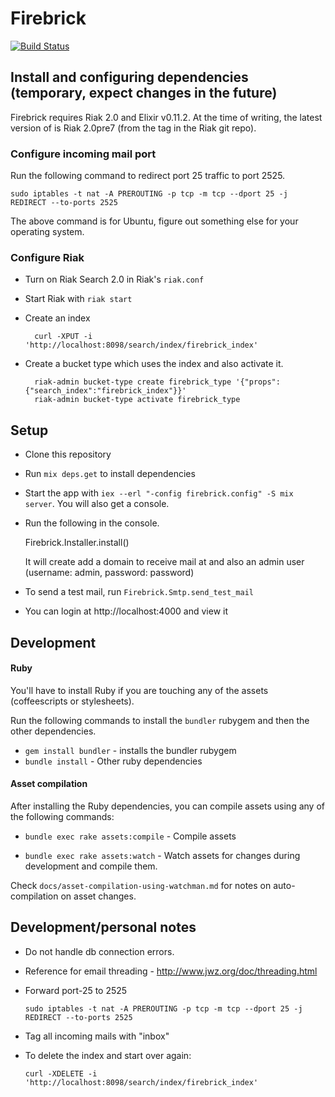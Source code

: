 # Firebrick

[![Build Status](https://travis-ci.org/HashNuke/firebrick.png?branch=master)](https://travis-ci.org/HashNuke/firebrick)

## Install and configuring dependencies (temporary, expect changes in the future)

Firebrick requires Riak 2.0 and Elixir v0.11.2. At the time of writing, the latest version of is Riak 2.0pre7 (from the tag in the Riak git repo).

### Configure incoming mail port

Run the following command to redirect port 25 traffic to port 2525.

    sudo iptables -t nat -A PREROUTING -p tcp -m tcp --dport 25 -j REDIRECT --to-ports 2525

The above command is for Ubuntu, figure out something else for your operating system.

### Configure Riak

* Turn on Riak Search 2.0 in Riak's `riak.conf`

* Start Riak with `riak start`

* Create an index

        curl -XPUT -i 'http://localhost:8098/search/index/firebrick_index'

* Create a bucket type which uses the index and also activate it.

        riak-admin bucket-type create firebrick_type '{"props":{"search_index":"firebrick_index"}}'
        riak-admin bucket-type activate firebrick_type


## Setup

* Clone this repository
* Run `mix deps.get` to install dependencies
* Start the app with `iex --erl "-config firebrick.config" -S mix server`. You will also get a console.

* Run the following in the console.

  Firebrick.Installer.install()

  It will create add a domain to receive mail at and also an admin user (username: admin, password: password)

* To send a test mail, run `Firebrick.Smtp.send_test_mail`

* You can login at http://localhost:4000 and view it


## Development

#### Ruby

You'll have to install Ruby if you are touching any of the assets (coffeescripts or stylesheets).

Run the following commands to install the `bundler` rubygem and then the other dependencies.

* `gem install bundler` - installs the bundler rubygem
* `bundle install` - Other ruby dependencies


#### Asset compilation

After installing the Ruby dependencies, you can compile assets using any of the following commands:

* `bundle exec rake assets:compile` - Compile assets

* `bundle exec rake assets:watch` - Watch assets for changes during development and compile them.


Check `docs/asset-compilation-using-watchman.md` for notes on auto-compilation on asset changes.


## Development/personal notes

* Do not handle db connection errors.
* Reference for email threading - http://www.jwz.org/doc/threading.html
* Forward port-25 to 2525

      sudo iptables -t nat -A PREROUTING -p tcp -m tcp --dport 25 -j REDIRECT --to-ports 2525

* Tag all incoming mails with "inbox"
* To delete the index and start over again:

      curl -XDELETE -i 'http://localhost:8098/search/index/firebrick_index'
